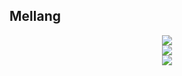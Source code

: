 <!--### 👋 -->
Mellang
---
<div align='center'>
  <img src="https://github-readme-stats.vercel.app/api/top-langs/?username=CaraMellang&theme=dark&hide_border=true&layout=compact" />
  </div>
<div align='center'>
  <img src="https://github-readme-stats.vercel.app/api?username=CaraMellang&show_icons=true&theme=dark&count_private=true&hide_border=true" />
  </div>
<div align='center'>
  <img src="https://img.shields.io/badge/React-808080?style=for-the-badge&logo=React&logoColor=#61DAFB" />
  </div>
<!-- ![Anurag's GitHub stats](https://github-readme-stats.vercel.app/api?username=CaraMellang&show_icons=true&theme=dark)   -->
<!-- [![REACT](https://img.shields.io/badge/React-808080?style=for-the-badge&logo=React&logoColor=#61DAFB)](github.com/CaraMellang/mwitter)
[![JS](https://img.shields.io/badge/JavaScript-F7DF1E?style=for-the-badge&logo=JavaScript&logoColor=black)](github.com/CaraMellang/mwitter)
[![TS](https://img.shields.io/badge/TypeScript-3178C6?style=for-the-badge&logo=TypeScript&logoColor=black)](github.com/CaraMellang/mwitter) -->


<!--
**CaraMellang/CaraMellang** is a ✨ _special_ ✨ repository because its `README.md` (this file) appears on your GitHub profile.

Here are some ideas to get you started:

- 🔭 I’m currently working on ...
- 🌱 I’m currently learning ...
- 👯 I’m looking to collaborate on ...
- 🤔 I’m looking for help with ...
- 💬 Ask me about ...
- 📫 How to reach me: ...
- 😄 Pronouns: ...
- ⚡ Fun fact: ...
-->
